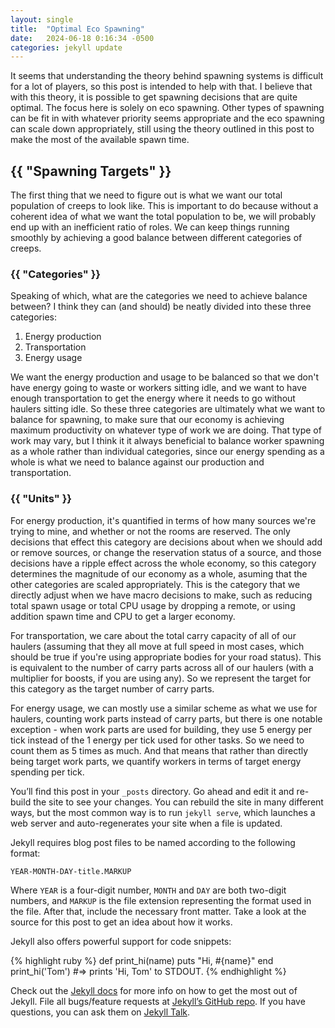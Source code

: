 ```yaml
---
layout: single
title:  "Optimal Eco Spawning"
date:   2024-06-18 0:16:34 -0500
categories: jekyll update
---
```



It seems that understanding the theory behind spawning systems is difficult for a lot of players, so this post is intended to help with that. I believe that with this theory, it is possible to get spawning decisions that are quite optimal. The focus here is solely on eco spawning. Other types of spawning can be fit in with whatever priority seems appropriate and the eco spawning can scale down appropriately, still using the theory outlined in this post to make the most of the available spawn time.

<h2>{{ "Spawning Targets" }}</h2>

The first thing that we need to figure out is what we want our total population of creeps to look like. This is important to do because without a coherent idea of what we want the total population to be, we will probably end up with an inefficient ratio of roles. We can keep things running smoothly by achieving a good balance between different categories of creeps. 

<h3>{{ "Categories" }}</h3>

Speaking of which, what are the categories we need to achieve balance between? I think they can (and should) be neatly divided into these three categories:

1) Energy production
2) Transportation
3) Energy usage

We want the energy production and usage to be balanced so that we don't have energy going to waste or workers sitting idle, and we want to have enough transportation to get the energy where it needs to go without haulers sitting idle. So these three categories are ultimately what we want to balance for spawning, to make sure that our economy is achieving maximum productivity on whatever type of work we are doing. That type of work may vary, but I think it it always beneficial to balance worker spawning as a whole rather than individual categories, since our energy spending as a whole is what we need to balance against our production and transportation.

<h3>{{ "Units" }}</h3>

For energy production, it's quantified in terms of how many sources we're trying to mine, and whether or not the rooms are reserved. The only decisions that effect this category are decisions about when we should add or remove sources, or change the reservation status of a source, and those decisions have a ripple effect across the whole economy, so this category determines the magnitude of our economy as a whole, asuming that the other categories are scaled appropriately. This is the category that we directly adjust when we have macro decisions to make, such as reducing total spawn usage or total CPU usage by dropping a remote, or using addition spawn time and CPU to get a larger economy.

For transportation, we care about the total carry capacity of all of our haulers (assuming that they all move at full speed in most cases, which should be true if you're using appropriate bodies for your road status). This is equivalent to the number of carry parts across all of our haulers (with a multiplier for boosts, if you are using any). So we represent the target for this category as the target number of carry parts.

For energy usage, we can mostly use a similar scheme as what we use for haulers, counting work parts instead of carry parts, but there is one notable exception - when work parts are used for building, they use 5 energy per tick instead of the 1 energy per tick used for other tasks. So we need to count them as 5 times as much. And that means that rather than directly being target work parts, we quantify workers in terms of target energy spending per tick.





You’ll find this post in your `_posts` directory. Go ahead and edit it and re-build the site to see your changes. You can rebuild the site in many different ways, but the most common way is to run `jekyll serve`, which launches a web server and auto-regenerates your site when a file is updated.

Jekyll requires blog post files to be named according to the following format:

`YEAR-MONTH-DAY-title.MARKUP`

Where `YEAR` is a four-digit number, `MONTH` and `DAY` are both two-digit numbers, and `MARKUP` is the file extension representing the format used in the file. After that, include the necessary front matter. Take a look at the source for this post to get an idea about how it works.

Jekyll also offers powerful support for code snippets:

{% highlight ruby %}
def print_hi(name)
  puts "Hi, #{name}"
end
print_hi('Tom')
#=> prints 'Hi, Tom' to STDOUT.
{% endhighlight %}

Check out the [Jekyll docs][jekyll-docs] for more info on how to get the most out of Jekyll. File all bugs/feature requests at [Jekyll’s GitHub repo][jekyll-gh]. If you have questions, you can ask them on [Jekyll Talk][jekyll-talk].

[jekyll-docs]: https://jekyllrb.com/docs/home
[jekyll-gh]:   https://github.com/jekyll/jekyll
[jekyll-talk]: https://talk.jekyllrb.com/
